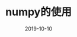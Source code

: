 ---
title: numpy的使用
date: 2019-10-10
tags: [Jupyter Notebook]
categories: 
    - 程序设计语言
    - python
---